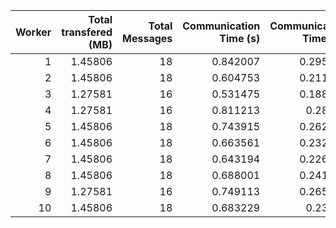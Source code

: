 |   Worker |   Total transfered (MB) |   Total Messages |   Communication Time (s) |   Communication Time (%) |   Work Time (s) |   Work Time (%) |   Other Time (s) |   Other Time (%) |
|---------:|------------------------:|-----------------:|-------------------------:|-------------------------:|----------------:|----------------:|-----------------:|-----------------:|
|        1 |                 1.45806 |               18 |                 0.842007 |                 0.295649 |         191.555 |         67.2599 |          92.4016 |          32.4445 |
|        2 |                 1.45806 |               18 |                 0.604753 |                 0.211353 |         160.283 |         56.0167 |         125.246  |          43.7719 |
|        3 |                 1.27581 |               16 |                 0.531475 |                 0.188969 |         156.334 |         55.5855 |         124.384  |          44.2255 |
|        4 |                 1.27581 |               16 |                 0.811213 |                 0.28811  |         155.923 |         55.3777 |         124.829  |          44.3342 |
|        5 |                 1.45806 |               18 |                 0.743915 |                 0.262963 |         187.41  |         66.2468 |          94.7427 |          33.4902 |
|        6 |                 1.45806 |               18 |                 0.663561 |                 0.232155 |         158.224 |         55.3565 |         126.939  |          44.4113 |
|        7 |                 1.45806 |               18 |                 0.643194 |                 0.226767 |         171.435 |         60.4419 |         111.558  |          39.3314 |
|        8 |                 1.45806 |               18 |                 0.688001 |                 0.241677 |         171.255 |         60.1576 |         112.734  |          39.6007 |
|        9 |                 1.27581 |               16 |                 0.749113 |                 0.265469 |         147.288 |         52.1957 |         134.147  |          47.5388 |
|       10 |                 1.45806 |               18 |                 0.683229 |                 0.23898  |         164.678 |         57.6012 |         120.532  |          42.1598 |